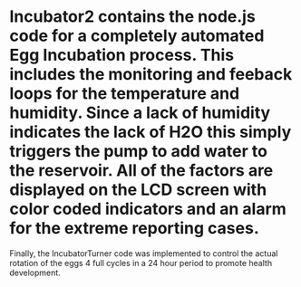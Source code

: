 # Incubator2 contains the node.js code for a completely automated  Egg Incubation process.  This includes the monitoring and feeback loops for the temperature and humidity.  Since a lack of humidity indicates the lack of H2O this simply triggers the pump to add water to the reservoir.   All of the factors are displayed on the LCD screen with color coded indicators and an alarm for the extreme reporting cases.
Finally, the IncubatorTurner code was implemented to control the actual rotation of the eggs 4 full cycles in a 24 hour period to promote health development. 
